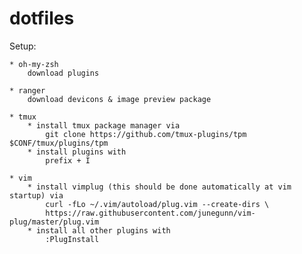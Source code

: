 # dotfiles

Setup:
   
    * oh-my-zsh
        download plugins 
        
    * ranger
        download devicons & image preview package
    
    * tmux
        * install tmux package manager via
            git clone https://github.com/tmux-plugins/tpm $CONF/tmux/plugins/tpm
        * install plugins with 
            prefix + I
        
    * vim
        * install vimplug (this should be done automatically at vim startup) via
            curl -fLo ~/.vim/autoload/plug.vim --create-dirs \
            https://raw.githubusercontent.com/junegunn/vim-plug/master/plug.vim
        * install all other plugins with
            :PlugInstall 
